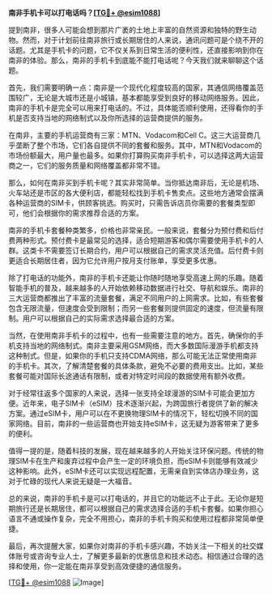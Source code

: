 **南非手机卡可以打电话吗？[[TG💪+ @esim1088](https://t.me/s/esim1088)]**

提到南非，很多人可能会想到那片广袤的土地上丰富的自然资源和独特的野生动物。然而，对于计划前往南非旅行或长期居住的人来说，通讯问题可是个绕不开的话题。尤其是手机卡的问题，它不仅关系到日常生活的便利性，还直接影响到你在南非的体验。那么，南非的手机卡到底能不能打电话呢？今天我们就来聊聊这个话题。

首先，我们需要明确一点：南非是一个现代化程度较高的国家，其通信网络覆盖范围较广，无论是大城市还是小城镇，基本都能享受到良好的移动网络服务。因此，南非的手机卡是完全可以用来打电话的。不过，具体能否顺利使用，还得看你的手机是否支持当地的网络制式以及你所选择的运营商提供的服务。

在南非，主要的手机运营商有三家：MTN、Vodacom和Cell C。这三大运营商几乎垄断了整个市场，它们各自提供不同的套餐和服务。其中，MTN和Vodacom的市场份额最大，用户量也最多。如果你打算购买南非手机卡，可以选择这两大运营商之一，它们的服务质量和网络覆盖都非常不错。

那么，如何在南非买到手机卡呢？其实非常简单。当你抵达南非后，无论是机场、火车站还是市区的各大便利店，都能轻松找到手机卡售卖点。这些地方通常会摆满各种运营商的SIM卡，供顾客挑选。购买时，只需告诉店员你需要的套餐类型即可，他们会根据你的需求推荐合适的方案。

南非的手机卡套餐种类繁多，价格也非常亲民。一般来说，套餐分为预付费和后付费两种形式。预付费卡是最常见的选择，适合短期游客和偶尔需要使用手机卡的人群。这类卡不需要签订长期合约，用户可以根据自己的需求灵活充值。后付费卡则更适合长期居住者，因为它允许用户按月支付账单，享受更多优惠。

除了打电话的功能外，南非的手机卡还能让你随时随地享受高速上网的乐趣。随着智能手机的普及，越来越多的人开始依赖移动数据进行社交、导航和娱乐。南非的三大运营商都推出了丰富的流量套餐，满足不同用户的上网需求。比如，有些套餐包含无限流量，但速度会受到限制；而另一些套餐则提供固定的速度，但流量有限制。用户可以根据自己的实际需求选择最合适的方案。

当然，在使用南非手机卡的过程中，也有一些需要注意的地方。首先，确保你的手机支持当地的网络制式。南非主要采用GSM网络，而大多数国际漫游手机都支持这种制式。但是，如果你的手机只支持CDMA网络，那么可能无法正常使用南非的手机卡。其次，了解清楚套餐的具体条款，避免不必要的费用支出。比如，某些套餐可能对国际长途通话有限制，或者对特定时间段的数据使用有额外收费。

对于经常往返多个国家的人来说，选择一张支持全球漫游的SIM卡可能会更加方便。近年来，电子SIM卡（eSIM）技术逐渐兴起，为跨国旅行者提供了新的解决方案。通过eSIM卡，用户可以在不更换物理SIM卡的情况下，轻松切换不同的国家网络。目前，南非的一些运营商也开始支持eSIM卡，这无疑为游客带来了更多的便利。

值得一提的是，随着科技的发展，现在越来越多的人开始关注环保问题。传统的物理SIM卡在生产和废弃过程中会产生一定的环境负担，而eSIM卡则能够有效减少这种影响。此外，eSIM卡还可以实现远程配置，无需亲自到实体店办理业务，这对于忙碌的现代人来说无疑是一大福音。

总的来说，南非的手机卡是可以打电话的，并且它的功能远不止于此。无论你是短期旅行还是长期居住，都可以根据自己的需求选择合适的手机卡套餐。如果你担心语言不通或操作复杂，完全不用担心，南非的手机卡购买和使用过程都非常简单便捷。

最后，再次提醒大家，如果你对南非的手机卡感兴趣，不妨关注一下相关的社交媒体账号或咨询专业人士，了解更多最新的优惠信息和技术动态。相信通过合理的选择和使用，你一定能在南非享受到高效便捷的通信服务。

[[TG💪+ @esim1088](https://t.me/s/esim1088) ![Image](https://i.postimg.cc/4NQfJmqS/Snipaste-2025-05-13-00-14-12.png)]